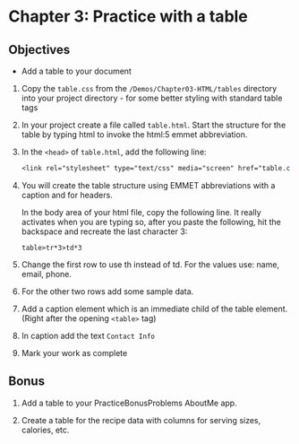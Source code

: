 # Chapter 3: Practice with a table

## Objectives
* Add a table to your document

1. Copy the `table.css` from the `/Demos/Chapter03-HTML/tables` directory into your project directory - for some better styling with standard table tags
 
2. In your project create a file called `table.html`. Start the structure for the table by typing html to invoke the html:5 emmet abbreviation.

3. In the `<head>` of `table.html`, add the following line:
   
   ```CSS
   <link rel="stylesheet" type="text/css" media="screen" href="table.css" />
   ```

4. You will create the table structure using EMMET abbreviations with a caption and <th> for headers.

    In the body area of your html file, copy the following line. It really activates when you are typing so, after you paste the following, hit the backspace and recreate the last character 3:

    ```
    table>tr*3>td*3
    ```

5. Change the first row to use th instead of td. For the values use: name, email, phone. 

6. For the other two rows add some sample data.

7. Add a caption element which is an immediate child of the table element. (Right after the opening `<table>` tag)

8. In caption add the text `Contact Info`

9. Mark your work as complete

## Bonus

1. Add a table to your PracticeBonusProblems AboutMe app.
 
1. Create a table for the recipe data with columns for serving sizes, calories, etc. 
   
